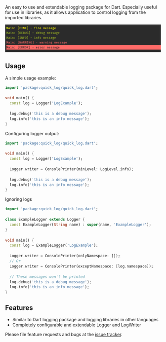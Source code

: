 An easy to use and extendable logging package for Dart. Especially useful for use in libraries, as it allows application to control logging from the imported libraries.

![Console Printer Output](https://raw.githubusercontent.com/MohiuddinM/log/master/console.png)

## Usage

A simple usage example:

```dart
import 'package:quick_log/quick_log.dart';

void main() {
  const log = Logger('LogExample');

  log.debug('this is a debug message');
  log.info('this is an info message');
}
```

Configuring logger output:
```dart
import 'package:quick_log/quick_log.dart';

void main() {
  const log = Logger('LogExample');

  Logger.writer = ConsolePrinter(minLevel: LogLevel.info);

  log.debug('this is a debug message');
  log.info('this is an info message');
}
```

Ignoring logs 
```dart
import 'package:quick_log/quick_log.dart';

class ExampleLogger extends Logger {
  const ExampleLogger(String name) : super(name, 'ExampleLogger');
}

void main() {
  const log = ExampleLogger('LogExample');

  Logger.writer = ConsolePrinter(onlyNamespace: []);
  // Or
  Logger.writer = ConsolePrinter(exceptNamespace: [log.namespace]);

  // These messages won't be printed
  log.debug('this is a debug message');
  log.info('this is an info message');
}
```

## Features
* Similar to Dart logging package and logging libraries in other languages
* Completely configurable and extendable Logger and LogWriter

Please file feature requests and bugs at the [issue tracker][tracker].

[tracker]: https://github.com/MohiuddinM/log
